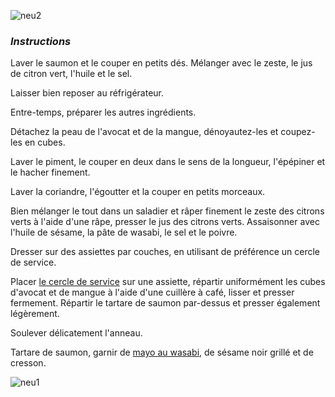 ![neu2](https://ramiboutas.s3.amazonaws.com/khadija/media/images/neu2.width-800.jpg)

### **_Instructions_**

Laver le saumon et le couper en petits dés. Mélanger avec le zeste, le jus de citron vert, l'huile et le sel.

Laisser bien reposer au réfrigérateur.

Entre-temps, préparer les autres ingrédients.

Détachez la peau de l'avocat et de la mangue, dénoyautez-les et coupez-les en cubes.

Laver le piment, le couper en deux dans le sens de la longueur, l'épépiner et le hacher finement.

Laver la coriandre, l'égoutter et la couper en petits morceaux.

Bien mélanger le tout dans un saladier et râper finement le zeste des citrons verts à l'aide d'une râpe, presser le jus des citrons verts. Assaisonner avec l'huile de sésame, la pâte de wasabi, le sel et le poivre.

Dresser sur des assiettes par couches, en utilisant de préférence un cercle de service.

Placer [le cercle de service](https://amzn.to/45nWCF8) sur une assiette, répartir uniformément les cubes d'avocat et de mangue à l'aide d'une cuillère à café, lisser et presser fermement. Répartir le tartare de saumon par-dessus et presser également légèrement.

Soulever délicatement l'anneau.

Tartare de saumon, garnir de [mayo au wasabi](https://khadijarecipes.com/fr/blog/mayonnaise-au-wasabi/), de sésame noir grillé et de cresson.

![neu1](https://ramiboutas.s3.amazonaws.com/khadija/media/images/neu1.width-800.jpg)

